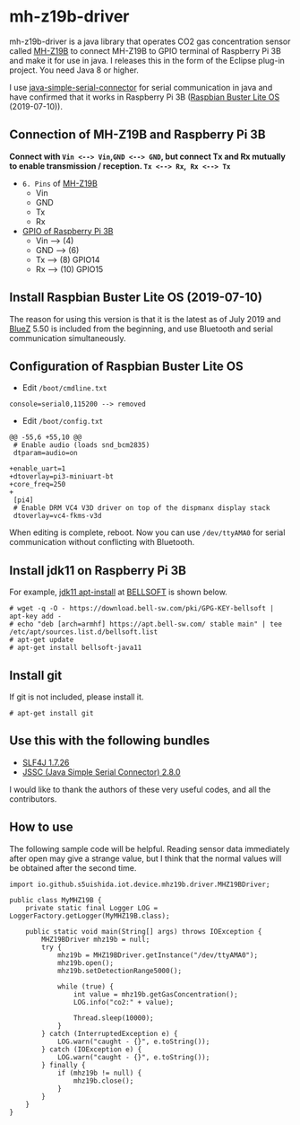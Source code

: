 # mh-z19b-driver
mh-z19b-driver is a java library that operates CO2 gas concentration sensor called [MH-Z19B](https://www.winsen-sensor.com/d/files/infrared-gas-sensor/mh-z19b-co2-ver1_0.pdf) to connect MH-Z19B to GPIO terminal of Raspberry Pi 3B and make it for use in java. I releases this in the form of the Eclipse plug-in project.
You need Java 8 or higher.

I use [java-simple-serial-connector](https://code.google.com/archive/p/java-simple-serial-connector/)
for serial communication in java and have confirmed that it works in Raspberry Pi 3B ([Raspbian Buster Lite OS](https://www.raspberrypi.org/downloads/raspbian/) (2019-07-10)).

## Connection of MH-Z19B and Raspberry Pi 3B
**Connect with `Vin <--> Vin`,`GND <--> GND`, but connect Tx and Rx mutually to enable transmission / reception. `Tx <--> Rx`,` Rx <--> Tx`**
- `6. Pins` of [MH-Z19B](https://www.winsen-sensor.com/d/files/infrared-gas-sensor/mh-z19b-co2-ver1_0.pdf)
  - Vin
  - GND
  - Tx
  - Rx
- [GPIO of Raspberry Pi 3B](https://www.raspberrypi.org/documentation/usage/gpio/README.md)
  - Vin --> (4)
  - GND --> (6)
  - Tx --> (8) GPIO14
  - Rx --> (10) GPIO15
  
## Install Raspbian Buster Lite OS (2019-07-10)
The reason for using this version is that it is the latest as of July 2019 and [BlueZ](http://www.bluez.org/) 5.50 is included from the beginning, and use Bluetooth and serial communication simultaneously.

## Configuration of Raspbian Buster Lite OS
- Edit `/boot/cmdline.txt`
```
console=serial0,115200 --> removed
```
- Edit `/boot/config.txt`
```
@@ -55,6 +55,10 @@
 # Enable audio (loads snd_bcm2835)
 dtparam=audio=on
 
+enable_uart=1
+dtoverlay=pi3-miniuart-bt
+core_freq=250
+
 [pi4]
 # Enable DRM VC4 V3D driver on top of the dispmanx display stack
 dtoverlay=vc4-fkms-v3d
```
When editing is complete, reboot. Now you can use `/dev/ttyAMA0` for serial communication without conflicting with Bluetooth.

## Install jdk11 on Raspberry Pi 3B
For example, [jdk11 apt-install](https://apt.bell-sw.com/) at [BELLSOFT](https://bell-sw.com/) is shown below.
```
# wget -q -O - https://download.bell-sw.com/pki/GPG-KEY-bellsoft | apt-key add -
# echo "deb [arch=armhf] https://apt.bell-sw.com/ stable main" | tee /etc/apt/sources.list.d/bellsoft.list
# apt-get update
# apt-get install bellsoft-java11
```

## Install git
If git is not included, please install it.
```
# apt-get install git
```

## Use this with the following bundles
- [SLF4J 1.7.26](https://www.slf4j.org/)
- [JSSC (Java Simple Serial Connector) 2.8.0](https://mvnrepository.com/artifact/org.everit.osgi.bundles/org.everit.osgi.bundles.org.scream3r.jssc/2.8.0)

I would like to thank the authors of these very useful codes, and all the contributors.

## How to use
The following sample code will be helpful. Reading sensor data immediately after open may give a strange value, but I think that the normal values will be obtained after the second time.
```
import io.github.s5uishida.iot.device.mhz19b.driver.MHZ19BDriver;

public class MyMHZ19B {
    private static final Logger LOG = LoggerFactory.getLogger(MyMHZ19B.class);
    
    public static void main(String[] args) throws IOException {
        MHZ19BDriver mhz19b = null;
        try {
            mhz19b = MHZ19BDriver.getInstance("/dev/ttyAMA0");
            mhz19b.open();
            mhz19b.setDetectionRange5000();
            
            while (true) {
                int value = mhz19b.getGasConcentration();
                LOG.info("co2:" + value);
                
                Thread.sleep(10000);
            }
        } catch (InterruptedException e) {
            LOG.warn("caught - {}", e.toString());
        } catch (IOException e) {
            LOG.warn("caught - {}", e.toString());
        } finally {
            if (mhz19b != null) {
                mhz19b.close();
            }
        }
    }
}
```
